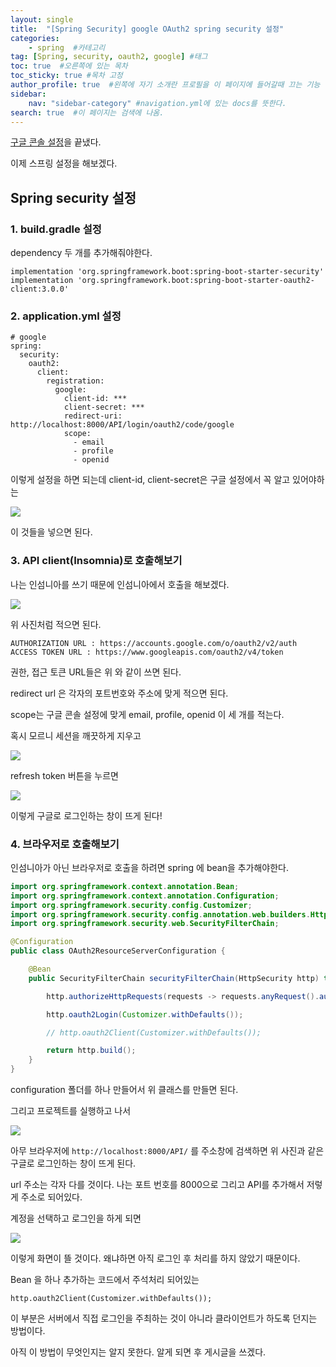 ```yaml
---
layout: single
title:  "[Spring Security] google OAuth2 spring security 설정"
categories: 
    - spring  #카테고리
tag: [Spring, security, oauth2, google] #태그
toc: true  #오른쪽에 있는 목차
toc_sticky: true #목차 고정
author_profile: true  #왼쪽에 자기 소개란 프로필을 이 페이지에 들어갈때 끄는 기능
sidebar:
    nav: "sidebar-category" #navigation.yml에 있는 docs를 뜻한다.
search: true  #이 페이지는 검색에 나옴.
---
```


[구글 콘솔 설정](https://woolfiekim.github.io/spring/googleoauth2/)을 끝냈다.

이제 스프링 설정을 해보겠다. 

## Spring security 설정

### 1. build.gradle 설정

dependency 두 개를 추가해줘야한다.

```plaintext
implementation 'org.springframework.boot:spring-boot-starter-security'
implementation 'org.springframework.boot:spring-boot-starter-oauth2-client:3.0.0'
```

### 2. application.yml 설정

```plaintext
# google
spring:
  security:
    oauth2:
      client:
        registration:
          google:
            client-id: ***
            client-secret: ***
            redirect-uri: http://localhost:8000/API/login/oauth2/code/google
            scope:
              - email
              - profile
              - openid
```

이렇게 설정을 하면 되는데 client-id, client-secret은 구글 설정에서 꼭 알고 있어야하는 

![](/assets/images/2023/02/28/google15.png)

이 것들을 넣으면 된다.

### 3. API client(Insomnia)로 호출해보기

나는 인섬니아를 쓰기 때문에 인섬니아에서 호출을 해보겠다. 


![](/assets/images/2023-03/01/insomnia1.png)

위 사진처럼 적으면 된다. 

```plaintext
AUTHORIZATION URL : https://accounts.google.com/o/oauth2/v2/auth
ACCESS TOKEN URL : https://www.googleapis.com/oauth2/v4/token
```

권한, 접근 토큰 URL들은 위 와 같이 쓰면 된다.

redirect url 은 각자의 포트번호와 주소에 맞게 적으면 된다.

scope는 구글 콘솔 설정에 맞게 email, profile, openid 이 세 개를 적는다.

혹시 모르니 세션을 깨끗하게 지우고

![](/assets/images/2023-03/01/insomnia2.png)

refresh token 버튼을 누르면

![](/assets/images/2023-03/01/insomnia3.png)

이렇게 구글로 로그인하는 창이 뜨게 된다!

### 4. 브라우저로 호출해보기

인섬니아가 아닌 브라우저로 호출을 하려면 spring 에 bean을 추가해야한다.

```java
import org.springframework.context.annotation.Bean;
import org.springframework.context.annotation.Configuration;
import org.springframework.security.config.Customizer;
import org.springframework.security.config.annotation.web.builders.HttpSecurity;
import org.springframework.security.web.SecurityFilterChain;

@Configuration
public class OAuth2ResourceServerConfiguration {

    @Bean
    public SecurityFilterChain securityFilterChain(HttpSecurity http) throws Exception {

        http.authorizeHttpRequests(requests -> requests.anyRequest().authenticated());

        http.oauth2Login(Customizer.withDefaults());

        // http.oauth2Client(Customizer.withDefaults());

        return http.build();
    }
}
```

configuration 폴더를 하나 만들어서 위 클래스를 만들면 된다. 

그리고 프로젝트를 실행하고 나서

![](/assets/images/2023-03/01/browser.png)

아무 브라우저에 `http://localhost:8000/API/` 를 주소창에 검색하면 위 사진과 같은 구글로 로그인하는 창이 뜨게 된다. 

url 주소는 각자 다를 것이다. 나는 포트 번호를 8000으로 그리고 API를 추가해서 저렇게 주소로 되어있다.

계정을 선택하고 로그인을 하게 되면

![](/assets/images/2023-03/01/browser2.png)

이렇게 화면이 뜰 것이다. 왜냐하면 아직 로그인 후 처리를 하지 않았기 때문이다.


Bean 을 하나 추가하는 코드에서 주석처리 되어있는

` http.oauth2Client(Customizer.withDefaults()); `

이 부분은 서버에서 직접 로그인을 주최하는 것이 아니라 클라이언트가 하도록 던지는 방법이다. 

아직 이 방법이 무엇인지는 알지 못한다. 알게 되면 후 게시글을 쓰겠다.